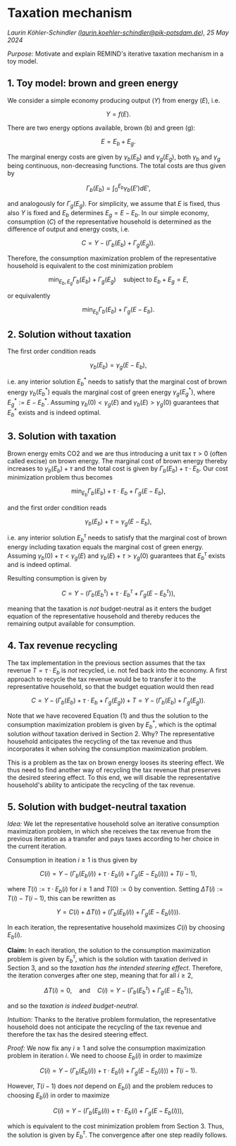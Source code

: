 # Taxation mechanism

_Laurin Köhler-Schindler (<laurin.koehler-schindler@pik-potsdam.de>),
25 May 2024_

_Purpose:_ Motivate and explain REMIND's iterative taxation mechanism in a toy model. 

## 1. Toy model: brown and green energy

We consider a simple economy producing output ($Y$) from energy ($E$), i.e.

$$	Y = f(E). $$

There are two energy options available, brown (b) and green (g): 

$$ E = E_b + E_g. $$

The marginal energy costs are given by $\gamma_b(E_b)$ and $\gamma_g(E_g)$, both $\gamma_b$ and $\gamma_g$ being continuous, non-decreasing functions. The total costs are thus given by

$$
	\Gamma_b(E_b) = \int_0^{E_b} \gamma_b(E') dE',
$$

and analogously for $\Gamma_g(E_g)$. For simplicity, we assume that $E$ is fixed, thus also $Y$ is fixed and $E_b$ determines $E_g = E - E_b$. In our simple economy, consumption ($C$) of the representative household is determined as the difference of output and energy costs, i.e.

$$ \tag{1}
 	C = Y - \big(\Gamma_b(E_b) + \Gamma_g(E_g)\big).
$$

Therefore, the consumption maximization problem of the representative household is equivalent to the cost minimization problem

$$
	\min_{E_b, E_g} \Gamma_b(E_b) + \Gamma_g(E_g) \quad \text{subject to}\ E_b + E_g = E, 
$$

or equivalently

$$
 	\min_{E_b} \Gamma_b(E_b) + \Gamma_g(E-E_b).
$$

## 2. Solution without taxation

The first order condition reads

$$
	\gamma_b(E_b) = \gamma_g(E - E_b),
$$

i.e. any interior solution $E^\ast_b$ needs to satisfy that the marginal cost of brown energy $\gamma_b(E^\ast_b)$ equals 
the marginal cost of green energy $\gamma_g(E^\ast_g)$, where $E_g^\ast := E- E_b^\ast$. Assuming $\gamma_b(0) < \gamma_g(E)$ and 
$\gamma_b(E) > \gamma_g(0)$ guarantees that $E^\ast_b$ exists and is indeed optimal.

## 3. Solution with taxation

Brown energy emits CO2 and we are thus introducing a unit tax $\tau>0$ (often called excise) on brown energy. 
The marginal cost of brown energy thereby increases to $\gamma_b(E_b) + \tau$ and the total cost is given by $\Gamma_b(E_b) + \tau \cdot E_b$. 
Our cost minimization problem thus becomes

$$
	\min_{E_b} \Gamma_b(E_b) + \tau \cdot E_b + \Gamma_g(E-E_b),
$$

and the first order condition reads

$$
	\gamma_b(E_b) + \tau = \gamma_g(E - E_b),
$$

i.e. any interior solution $E^\tau_b$ needs to satisfy that the marginal cost of brown energy including taxation equals the marginal cost of green energy. 
Assuming $\gamma_b(0) + \tau < \gamma_g(E)$ and $\gamma_b(E) + \tau > \gamma_g(0)$ guarantees that $E_b^\tau$ exists and is indeed optimal.

Resulting consumption is given by 

$$
C = Y - \big(\Gamma_b(E^\tau_b) + \tau \cdot E_b^\tau + \Gamma_g(E-E^\tau_b)\big),
$$

meaning that the taxation is _not_ budget-neutral as it enters the budget equation of the representative household 
and thereby reduces the remaining output available for consumption.

## 4. Tax revenue recycling

The tax implementation in the previous section assumes that the tax revenue $T = \tau \cdot E_b$ is _not_ recycled, i.e. not fed back into the economy. 
A first approach to recycle the tax revenue  would be to transfer it to the representative household, so that the budget equation would then read

$$
	C = Y   - \big(\Gamma_b(E_b) + \tau \cdot E_b +  \Gamma_g(E_g)\big) + T = Y   - \big(\Gamma_b(E_b) +  \Gamma_g(E_g)\big).
$$

Note that we have recovered Equation (1) and thus the solution to the consumption maximization problem is given by $E^\ast_b$, 
which is the optimal solution _without_ taxation derived in Section 2. Why? The representative household anticipates the recycling of the tax revenue 
and thus incorporates it when solving the consumption maximization problem.

This is a problem as the tax on brown energy looses its steering effect. We thus need to find another way of recycling the tax revenue 
that preserves the desired steering effect. To this end, we will disable the representative household's ability to anticipate the recycling of the tax revenue.

## 5. Solution with budget-neutral taxation

_Idea:_ We let the representative household solve an iterative consumption maximization problem, in which she receives the tax revenue 
from the previous iteration as a transfer and pays taxes according to her choice in the current iteration.

Consumption in iteation $i\ge 1$ is thus given by

$$
	C(i) = Y - \big(\Gamma_b(E_b(i)) + \tau \cdot E_b(i) +  \Gamma_g(E-E_b(i))\big) + T(i-1),
$$

where $T(i):= \tau \cdot E_b(i)$ for $i\ge 1$ and $T(0):=0$ by convention. Setting $\Delta T(i) := T(i) - T(i-1)$, this can be rewritten as 

$$
	 Y = C(i) +  \Delta T(i) +  \big(\Gamma_b(E_b(i)) + \Gamma_g(E-E_b(i))\big).
$$

In each iteration, the representative household maximizes $C(i)$ by choosing $E_b(i)$.

**Claim:** In each iteration, the solution to the consumption maximization problem is given by $E_b^\tau$, 
which is the solution with taxation derived in Section 3, and so the _taxation has the intended steering effect_. Therefore, the iteration converges 
after one step, meaning that for all $i\ge 2$,

$$
	\Delta T(i) = 0, \quad \text{and} \quad C(i) = Y - \big(\Gamma_b(E_b^\tau) + \Gamma_g(E-E_b^\tau)\big),
$$

and so the _taxation is indeed budget-neutral_.

_Intuition:_ Thanks to the iterative problem formulation, the representative household does not anticipate the recycling of the 
tax revenue and therefore the tax has the desired steering effect.

_Proof:_ We now fix any $i\ge 1$ and solve the consumption maximization problem in iteration $i$. We need to choose $E_b(i)$ in order to maximize 

$$
	C(i) = Y - \big(\Gamma_b(E_b(i)) + \tau \cdot E_b(i) + \Gamma_g(E-E_b(i))\big) + T(i-1).
$$

However, $T(i-1)$ does _not_ depend on $E_b(i)$ and the problem reduces to choosing $E_b(i)$ in order to maximize 

$$
	C(i) = Y - \big(\Gamma_b(E_b(i)) + \tau \cdot E_b(i) + \Gamma_g(E-E_b(i))\big),
$$

which is equivalent to the cost minimization problem from Section 3. Thus, the solution is given by $E_b^\tau$. 
The convergence after one step readily follows.
